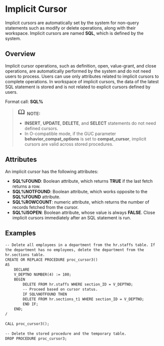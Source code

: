 # Implicit Cursor<a name="EN-US_TOPIC_0289900081"></a>

Implicit cursors are automatically set by the system for non-query statements such as modify or delete operations, along with their workspace. Implicit cursors are named  **SQL**, which is defined by the system.

## Overview<a name="en-us_topic_0283136644_en-us_topic_0237122245_en-us_topic_0059778352_s2cdd131c90024828a55b72311ceb5476"></a>

Implicit cursor operations, such as definition, open, value-grant, and close operations, are automatically performed by the system and do not need users to process. Users can use only attributes related to implicit cursors to complete operations. In workspace of implicit cursors, the data of the latest SQL statement is stored and is not related to explicit cursors defined by users.

Format call:  **SQL%**

>![](public_sys-resources/icon-note.gif) **NOTE:** 
>-   **INSERT**,  **UPDATE**,  **DELETE**, and  **SELECT**  statements do not need defined cursors.
>-   In O-compatible mode, if the GUC parameter  **behavior\_compat\_options**  is set to  **compat\_cursor**, implicit cursors are valid across stored procedures.

## Attributes<a name="en-us_topic_0283136644_en-us_topic_0237122245_en-us_topic_0059778352_sbc470b788a0c40af9e3f1dcf2d963894"></a>

An implicit cursor has the following attributes:

-   **SQL%FOUND**: Boolean attribute, which returns  **TRUE**  if the last fetch returns a row.
-   **SQL%NOTFOUND**: Boolean attribute, which works opposite to the  **SQL%FOUND**  attribute.
-   **SQL%ROWCOUNT**: numeric attribute, which returns the number of records fetched from the cursor.
-   **SQL%ISOPEN**: Boolean attribute, whose value is always  **FALSE**. Close implicit cursors immediately after an SQL statement is run.

## Examples<a name="en-us_topic_0283136644_en-us_topic_0237122245_en-us_topic_0059778352_s56d5099e16904d0bb9800bc6a8acf21c"></a>

```
-- Delete all employees in a department from the hr.staffs table. If the department has no employees, delete the department from the hr.sections table.
CREATE OR REPLACE PROCEDURE proc_cursor3() 
AS 
    DECLARE
    V_DEPTNO NUMBER(4) := 100;
    BEGIN
        DELETE FROM hr.staffs WHERE section_ID = V_DEPTNO;
        -- Proceed based on cursor status.
        IF SQL%NOTFOUND THEN
        DELETE FROM hr.sections_t1 WHERE section_ID = V_DEPTNO;
        END IF;
    END;
/

CALL proc_cursor3();

-- Delete the stored procedure and the temporary table.
DROP PROCEDURE proc_cursor3;
```

